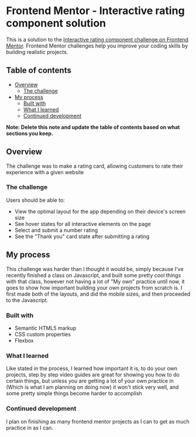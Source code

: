 # Frontend Mentor - Interactive rating component solution

This is a solution to the [Interactive rating component challenge on Frontend Mentor](https://www.frontendmentor.io/challenges/interactive-rating-component-koxpeBUmI). Frontend Mentor challenges help you improve your coding skills by building realistic projects.

## Table of contents

- [Overview](#overview)
  - [The challenge](#the-challenge)
- [My process](#my-process)
  - [Built with](#built-with)
  - [What I learned](#what-i-learned)
  - [Continued development](#continued-development)

**Note: Delete this note and update the table of contents based on what sections you keep.**

## Overview

The challenge was to make a rating card, allowing customers to rate their experience with a given website

### The challenge

Users should be able to:

- View the optimal layout for the app depending on their device's screen size
- See hover states for all interactive elements on the page
- Select and submit a number rating
- See the "Thank you" card state after submitting a rating

## My process

This challenge was harder than I thought it would be, simply because I've recently finished a class on Javascript, and built some pretty cool things with that class, however not having a lot of "My own" practice until now, it goes to show how important building your own projects from scratch is. I first made both of the layouts, and did the mobile sizes, and then proceeded to the Javascript.

### Built with

- Semantic HTML5 markup
- CSS custom properties
- Flexbox

### What I learned

Like stated in the process, I learned how important it is, to do your own projects, step by step video guides are great for showing you how to do certain things, but unless you are getting a lot of your own practice in (Which is what I am planning on doing now) it won't stick very well, and some pretty simple things become harder to accomplish

### Continued development

I plan on finishing as many frontend mentor projects as I can to get as much practice in as I can.
